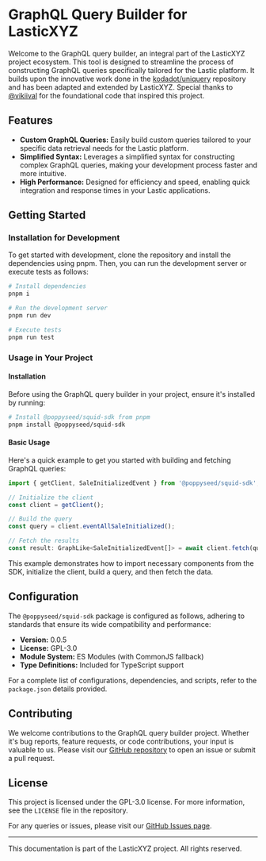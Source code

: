 # GraphQL Query Builder for LasticXYZ

Welcome to the GraphQL query builder, an integral part of the LasticXYZ project ecosystem. This tool is designed to streamline the process of constructing GraphQL queries specifically tailored for the Lastic platform. It builds upon the innovative work done in the [kodadot/uniquery](https://github.com/kodadot/uniquery) repository and has been adapted and extended by LasticXYZ. Special thanks to [@vikiival](https://github.com/vikiival) for the foundational code that inspired this project.

## Features

- **Custom GraphQL Queries:** Easily build custom queries tailored to your specific data retrieval needs for the Lastic platform.
- **Simplified Syntax:** Leverages a simplified syntax for constructing complex GraphQL queries, making your development process faster and more intuitive.
- **High Performance:** Designed for efficiency and speed, enabling quick integration and response times in your Lastic applications.

## Getting Started

### Installation for Development

To get started with development, clone the repository and install the dependencies using pnpm. Then, you can run the development server or execute tests as follows:

```sh
# Install dependencies
pnpm i

# Run the development server
pnpm run dev

# Execute tests
pnpm run test
```

### Usage in Your Project

#### Installation

Before using the GraphQL query builder in your project, ensure it's installed by running:

```sh
# Install @poppyseed/squid-sdk from pnpm
pnpm install @poppyseed/squid-sdk
```

#### Basic Usage

Here's a quick example to get you started with building and fetching GraphQL queries:

```ts
import { getClient, SaleInitializedEvent } from '@poppyseed/squid-sdk';

// Initialize the client
const client = getClient();

// Build the query
const query = client.eventAllSaleInitialized();

// Fetch the results
const result: GraphLike<SaleInitializedEvent[]> = await client.fetch(query);
```

This example demonstrates how to import necessary components from the SDK, initialize the client, build a query, and then fetch the data.

## Configuration

The `@poppyseed/squid-sdk` package is configured as follows, adhering to standards that ensure its wide compatibility and performance:

- **Version:** 0.0.5
- **License:** GPL-3.0
- **Module System:** ES Modules (with CommonJS fallback)
- **Type Definitions:** Included for TypeScript support

For a complete list of configurations, dependencies, and scripts, refer to the `package.json` details provided.

## Contributing

We welcome contributions to the GraphQL query builder project. Whether it's bug reports, feature requests, or code contributions, your input is valuable to us. Please visit our [GitHub repository](https://github.com/LasticXYZ/LasticUI/issues) to open an issue or submit a pull request.

## License

This project is licensed under the GPL-3.0 license. For more information, see the `LICENSE` file in the repository.

For any queries or issues, please visit our [GitHub Issues page](https://github.com/LasticXYZ/LasticUI/issues).

---
This documentation is part of the LasticXYZ project. All rights reserved.
